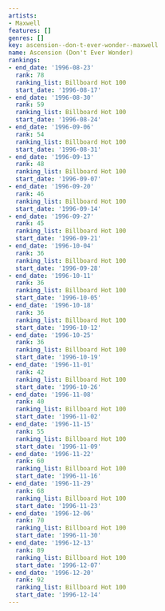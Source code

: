```yaml
---
artists:
- Maxwell
features: []
genres: []
key: ascension--don-t-ever-wonder--maxwell
name: Ascension (Don't Ever Wonder)
rankings:
- end_date: '1996-08-23'
  rank: 78
  ranking_list: Billboard Hot 100
  start_date: '1996-08-17'
- end_date: '1996-08-30'
  rank: 59
  ranking_list: Billboard Hot 100
  start_date: '1996-08-24'
- end_date: '1996-09-06'
  rank: 54
  ranking_list: Billboard Hot 100
  start_date: '1996-08-31'
- end_date: '1996-09-13'
  rank: 48
  ranking_list: Billboard Hot 100
  start_date: '1996-09-07'
- end_date: '1996-09-20'
  rank: 46
  ranking_list: Billboard Hot 100
  start_date: '1996-09-14'
- end_date: '1996-09-27'
  rank: 45
  ranking_list: Billboard Hot 100
  start_date: '1996-09-21'
- end_date: '1996-10-04'
  rank: 36
  ranking_list: Billboard Hot 100
  start_date: '1996-09-28'
- end_date: '1996-10-11'
  rank: 36
  ranking_list: Billboard Hot 100
  start_date: '1996-10-05'
- end_date: '1996-10-18'
  rank: 36
  ranking_list: Billboard Hot 100
  start_date: '1996-10-12'
- end_date: '1996-10-25'
  rank: 36
  ranking_list: Billboard Hot 100
  start_date: '1996-10-19'
- end_date: '1996-11-01'
  rank: 42
  ranking_list: Billboard Hot 100
  start_date: '1996-10-26'
- end_date: '1996-11-08'
  rank: 40
  ranking_list: Billboard Hot 100
  start_date: '1996-11-02'
- end_date: '1996-11-15'
  rank: 55
  ranking_list: Billboard Hot 100
  start_date: '1996-11-09'
- end_date: '1996-11-22'
  rank: 60
  ranking_list: Billboard Hot 100
  start_date: '1996-11-16'
- end_date: '1996-11-29'
  rank: 68
  ranking_list: Billboard Hot 100
  start_date: '1996-11-23'
- end_date: '1996-12-06'
  rank: 70
  ranking_list: Billboard Hot 100
  start_date: '1996-11-30'
- end_date: '1996-12-13'
  rank: 89
  ranking_list: Billboard Hot 100
  start_date: '1996-12-07'
- end_date: '1996-12-20'
  rank: 92
  ranking_list: Billboard Hot 100
  start_date: '1996-12-14'
---
```


